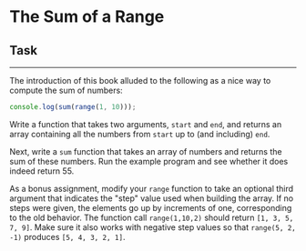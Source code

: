 # The Sum of a Range

## Task

---

The introduction of this book alluded to the following as a nice way to compute the sum of numbers:

```javascript
console.log(sum(range(1, 10)));
```

Write a function that takes two arguments, `start` and `end`, and returns an array containing all the numbers from `start` up to (and including) `end`.

Next, write a `sum` function that takes an array of numbers and returns the sum of these numbers. Run the example program and see whether it does indeed return 55.

As a bonus assignment, modify your `range` function to take an optional third argument that indicates the "step" value used when building the array. If no steps were given, the elements go up by increments of one, corresponding to the old behavior. The function call `range(1,10,2)` should return `[1, 3, 5, 7, 9]`. Make sure it also works with negative step values so that `range(5, 2, -1)` produces `[5, 4, 3, 2, 1]`.
